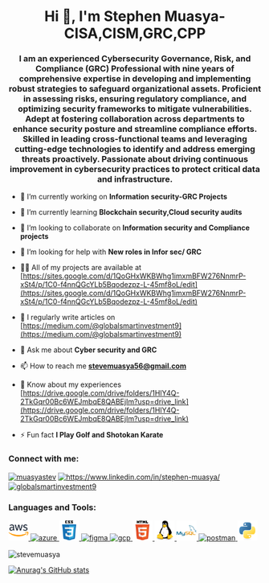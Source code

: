 <h1 align="center">Hi 👋, I'm Stephen Muasya-CISA,CISM,GRC,CPP</h1>
<h3 align="center">I am an experienced Cybersecurity Governance, Risk, and Compliance (GRC) Professional with nine years of comprehensive expertise in developing and implementing robust strategies to safeguard organizational assets. 
Proficient in assessing risks, ensuring regulatory compliance, and optimizing security frameworks to mitigate vulnerabilities. Adept at fostering collaboration across departments to enhance security posture and streamline compliance efforts. 
Skilled in leading cross-functional teams and leveraging cutting-edge technologies to identify and address emerging threats proactively. 
Passionate about driving continuous improvement in cybersecurity practices to protect critical data and infrastructure.</h3>

- 🔭 I’m currently working on **Information security-GRC Projects**

- 🌱 I’m currently learning **Blockchain security,Cloud security audits**

- 👯 I’m looking to collaborate on **Information security and Compliance projects**

- 🤝 I’m looking for help with **New roles in Infor sec/ GRC**

- 👨‍💻 All of my projects are available at [https://sites.google.com/d/1QoGHxWKBWhg1imxmBFW276NnmrP-xSt4/p/1C0-f4nnQGcYLb5Bqodezpz-L-45mf8oL/edit](https://sites.google.com/d/1QoGHxWKBWhg1imxmBFW276NnmrP-xSt4/p/1C0-f4nnQGcYLb5Bqodezpz-L-45mf8oL/edit)

- 📝 I regularly write articles on [https://medium.com/@globalsmartinvestment9](https://medium.com/@globalsmartinvestment9)

- 💬 Ask me about **Cyber security and GRC**

- 📫 How to reach me **stevemuasya56@gmail.com**

- 📄 Know about my experiences [https://drive.google.com/drive/folders/1HIY4Q-2TkGqr00Bc6WEJmbqE8QABEjIm?usp=drive_link](https://drive.google.com/drive/folders/1HIY4Q-2TkGqr00Bc6WEJmbqE8QABEjIm?usp=drive_link)

- ⚡ Fun fact **I Play Golf and Shotokan Karate**

<h3 align="left">Connect with me:</h3>
<p align="left">
<a href="https://twitter.com/muasyastev" target="blank"><img align="center" src="https://raw.githubusercontent.com/rahuldkjain/github-profile-readme-generator/master/src/images/icons/Social/twitter.svg" alt="muasyastev" height="30" width="40" /></a>
<a href="https://linkedin.com/in/https://www.linkedin.com/in/stephen-muasya/" target="blank"><img align="center" src="https://raw.githubusercontent.com/rahuldkjain/github-profile-readme-generator/master/src/images/icons/Social/linked-in-alt.svg" alt="https://www.linkedin.com/in/stephen-muasya/" height="30" width="40" /></a>
<a href="https://medium.com/globalsmartinvestment9" target="blank"><img align="center" src="https://raw.githubusercontent.com/rahuldkjain/github-profile-readme-generator/master/src/images/icons/Social/medium.svg" alt="globalsmartinvestment9" height="30" width="40" /></a>
</p>

<h3 align="left">Languages and Tools:</h3>
<p align="left"> <a href="https://aws.amazon.com" target="_blank" rel="noreferrer"> <img src="https://raw.githubusercontent.com/devicons/devicon/master/icons/amazonwebservices/amazonwebservices-original-wordmark.svg" alt="aws" width="40" height="40"/> </a> <a href="https://azure.microsoft.com/en-in/" target="_blank" rel="noreferrer"> <img src="https://www.vectorlogo.zone/logos/microsoft_azure/microsoft_azure-icon.svg" alt="azure" width="40" height="40"/> </a> <a href="https://www.w3schools.com/css/" target="_blank" rel="noreferrer"> <img src="https://raw.githubusercontent.com/devicons/devicon/master/icons/css3/css3-original-wordmark.svg" alt="css3" width="40" height="40"/> </a> <a href="https://www.figma.com/" target="_blank" rel="noreferrer"> <img src="https://www.vectorlogo.zone/logos/figma/figma-icon.svg" alt="figma" width="40" height="40"/> </a> <a href="https://cloud.google.com" target="_blank" rel="noreferrer"> <img src="https://www.vectorlogo.zone/logos/google_cloud/google_cloud-icon.svg" alt="gcp" width="40" height="40"/> </a> <a href="https://www.w3.org/html/" target="_blank" rel="noreferrer"> <img src="https://raw.githubusercontent.com/devicons/devicon/master/icons/html5/html5-original-wordmark.svg" alt="html5" width="40" height="40"/> </a> <a href="https://www.linux.org/" target="_blank" rel="noreferrer"> <img src="https://raw.githubusercontent.com/devicons/devicon/master/icons/linux/linux-original.svg" alt="linux" width="40" height="40"/> </a> <a href="https://www.mysql.com/" target="_blank" rel="noreferrer"> <img src="https://raw.githubusercontent.com/devicons/devicon/master/icons/mysql/mysql-original-wordmark.svg" alt="mysql" width="40" height="40"/> </a> <a href="https://postman.com" target="_blank" rel="noreferrer"> <img src="https://www.vectorlogo.zone/logos/getpostman/getpostman-icon.svg" alt="postman" width="40" height="40"/> </a> <a href="https://www.python.org" target="_blank" rel="noreferrer"> <img src="https://raw.githubusercontent.com/devicons/devicon/master/icons/python/python-original.svg" alt="python" width="40" height="40"/> </a> </p>

<p><img align="center" src="https://github-readme-stats.vercel.app/api/top-langs?username=stevemuasya&show_icons=true&locale=en&layout=compact" alt="stevemuasya" /></p>

[![Anurag's GitHub stats](https://github-readme-stats.vercel.app/api?username=stevemuasya)](https://github.com/stevemuasya/github-readme-stats)
